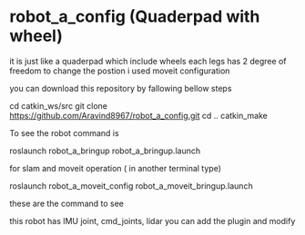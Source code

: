 # robot_a_config (Quaderpad with wheel)

it is just like a quaderpad which include wheels each legs has 2 degree of freedom to change the postion i used moveit configuration 

you can download this repository by fallowing bellow steps

cd catkin_ws/src
git clone https://github.com/Aravind8967/robot_a_config.git
cd ..
catkin_make

To see the robot command is 

roslaunch robot_a_bringup robot_a_bringup.launch

for slam and moveit operation ( in another terminal type)

roslaunch robot_a_moveit_config robot_a_moveit_bringup.launch

these are the command to see

this robot has IMU joint, cmd_joints, lidar you can add the plugin and modify
